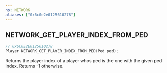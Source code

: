 ```yaml
---
ns: NETWORK
aliases: ["0x6c0e2e0125610278"]
---
```

## NETWORK_GET_PLAYER_INDEX_FROM_PED

```c
// 0x6C0E2E0125610278
Player NETWORK_GET_PLAYER_INDEX_FROM_PED(Ped ped);
```

Returns the player index of a player whos ped is the one with the given ped index. Returns -1 otherwise.

